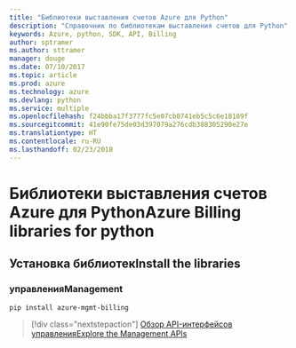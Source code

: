 ```yaml
---
title: "Библиотеки выставления счетов Azure для Python"
description: "Справочник по библиотекам выставления счетов для Python"
keywords: Azure, python, SDK, API, Billing
author: sptramer
ms.author: sttramer
manager: douge
ms.date: 07/10/2017
ms.topic: article
ms.prod: azure
ms.technology: azure
ms.devlang: python
ms.service: multiple
ms.openlocfilehash: f24bbba17f3777fc5e07cb0741eb5c5c6e18109f
ms.sourcegitcommit: 41e90fe75de03d397079a276cdb388305290e27e
ms.translationtype: HT
ms.contentlocale: ru-RU
ms.lasthandoff: 02/23/2018
---
```

# <a name="azure-billing-libraries-for-python"></a><span data-ttu-id="1b0fc-104">Библиотеки выставления счетов Azure для Python</span><span class="sxs-lookup"><span data-stu-id="1b0fc-104">Azure Billing libraries for python</span></span>

## <a name="install-the-libraries"></a><span data-ttu-id="1b0fc-105">Установка библиотек</span><span class="sxs-lookup"><span data-stu-id="1b0fc-105">Install the libraries</span></span>


### <a name="management"></a><span data-ttu-id="1b0fc-106">управления</span><span class="sxs-lookup"><span data-stu-id="1b0fc-106">Management</span></span>

```bash
pip install azure-mgmt-billing
```
> [!div class="nextstepaction"]
> [<span data-ttu-id="1b0fc-107">Обзор API-интерфейсов управления</span><span class="sxs-lookup"><span data-stu-id="1b0fc-107">Explore the Management APIs</span></span>](/python/api/overview/azure/billing/management)